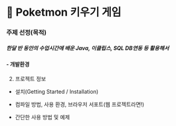 # :speech_balloon: Poketmon 키우기 게임

### 주제 선정(목적)


##### 한달 반 동안의 수업시간에 배운 Java, 이클립스, SQL DB연동 등 활용해서 


#### - 개발환경

2. 프로젝트 정보
- 설치(Getting Started / Installation)

- 컴파일 방법, 사용 환경, 브라우저 서포트(웹 프로젝트라면!)

- 간단한 사용 방법 및 예제

